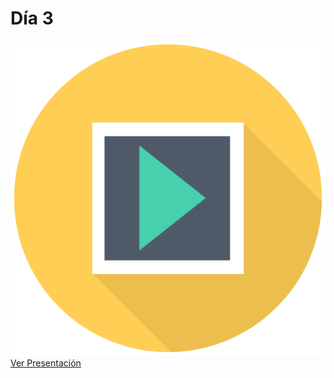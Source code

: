 # Día 3

![](../../.gitbook/assets/sem_icon_pres%20%283%29.png) [Ver Presentación](https://docs.google.com/presentation/d/e/2PACX-1vRxYqVU4yu21fUy1z2PTLixbfocx-QHBGns1w42YcTP5V60ngEN-_zeKTXZdhqVXvSgxEqp-SJoFL_Y/pub?start=false&loop=false&delayms=600000)

